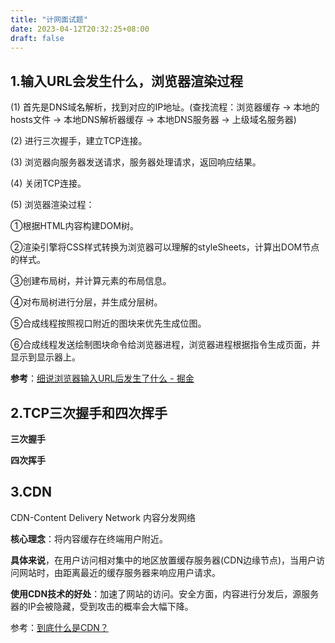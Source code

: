 ```yaml
---
title: "计网面试题"
date: 2023-04-12T20:32:25+08:00
draft: false
---
```


## 1.输入URL会发生什么，浏览器渲染过程

(1) 首先是DNS域名解析，找到对应的IP地址。(查找流程：浏览器缓存 -> 本地的hosts文件 -> 本地DNS解析器缓存 -> 本地DNS服务器 -> 上级域名服务器)

(2) 进行三次握手，建立TCP连接。

(3) 浏览器向服务器发送请求，服务器处理请求，返回响应结果。

(4) 关闭TCP连接。

(5) 浏览器渲染过程：

①根据HTML内容构建DOM树。

②渲染引擎将CSS样式转换为浏览器可以理解的styleSheets，计算出DOM节点的样式。

③创建布局树，并计算元素的布局信息。

④对布局树进行分层，并生成分层树。

⑤合成线程按照视口附近的图块来优先生成位图。

⑥合成线程发送绘制图块命令给浏览器进程，浏览器进程根据指令生成页面，并显示到显示器上。

**参考**：[细说浏览器输入URL后发生了什么 - 掘金](https://juejin.cn/post/7073360584749613069)

## 2.TCP三次握手和四次挥手

**三次握手**



**四次挥手**



## 3.CDN

CDN-Content Delivery Network 内容分发网络

**核心理念**：将内容缓存在终端用户附近。

**具体来说**，在用户访问相对集中的地区放置缓存服务器(CDN边缘节点)，当用户访问网站时，由距离最近的缓存服务器来响应用户请求。

**使用CDN技术的好处**：加速了网站的访问。安全方面，内容进行分发后，源服务器的IP会被隐藏，受到攻击的概率会大幅下降。

参考：[到底什么是CDN？](https://zhuanlan.zhihu.com/p/52362950)
